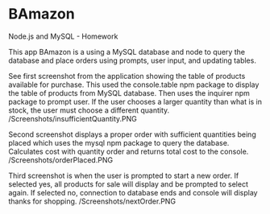 # BAmazon
Node.js and MySQL - Homework

This app BAmazon is a using a MySQL database and node to query the database and place orders using prompts, user input, and updating tables.

See first screenshot from the application showing the table of products available for purchase. This used the console.table npm package to display the table of products from MySQL database. Then uses the inquirer npm package to prompt user. If the user chooses a larger quantity than what is in stock, the user must choose a different quantity.
/Screenshots/insufficientQuantity.PNG

Second screenshot displays a proper order with sufficient quantities being placed which uses the mysql npm package to query the database. Calculates cost with quantity order and returns total cost to the console.
/Screenshots/orderPlaced.PNG

Third screenshot is when the user is prompted to start a new order. If selected yes, all products for sale will display and be prompted to select again. If selected no, connection to database ends and console will display thanks for shopping.
/Screenshots/nextOrder.PNG
